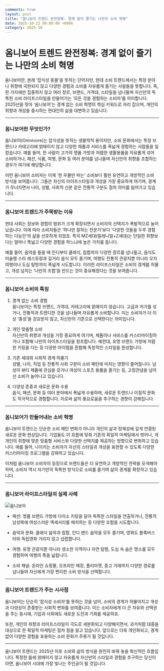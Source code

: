 ```yaml
---
comments: true
layout: post
title: "옴니보어 트렌드 완전정복: 경계 없이 즐기는 나만의 소비 혁명"
date: 2025-10-22 00:00:00 +0900
category: 2025-10
---
```


# 옴니보어 트렌드 완전정복: 경계 없이 즐기는 나만의 소비 혁명

옴니보어란, 본래 ‘잡식성 동물’을 뜻하는 단어지만, 현대 소비 트렌드에서는 특정 분야나 취향에 국한되지 않고 다양한 경험과 소비를 자유롭게 즐기는 사람들을 뜻합니다. 즉, 한 가지에만 집중하지 않고 여러 장르, 브랜드, 가격대, 스타일을 넘나들며 자신만의 독특한 소비 라이프스타일을 만들어가는 ‘모든 것을 경험하는 소비자’를 의미합니다. 2025년을 맞아 ‘옴니보어’는 경계 없는 소비 혁명의 핵심 키워드로 자리 잡으며, 개인의 취향과 개성을 중시하는 현대인의 삶을 대변하고 있습니다.

---

### 옴니보어란 무엇인가?

옴니보어(Omnivore)는 잡식성을 뜻하는 생물학적 용어지만, 소비 문화에서는 특정 브랜드나 카테고리에 얽매이지 않고 다양한 제품과 서비스를 폭넓게 경험하는 사람들을 일컫습니다. 예를 들어, 한 사람이 고가의 명품 가방과 저렴한 생활용품을 자유롭게 섞어 소비하거나, 패션, 식품, 여행, 문화 등 여러 분야를 넘나들며 자신만의 취향을 조합하는 경우가 여기에 해당합니다.

이런 옴니보어 소비자는 이제 ‘한 우물만 파는’ 소비보다 훨씬 유연하고 개방적인 소비 방식을 보여줍니다. 그들은 자신의 라이프스타일과 개성을 가장 중요하게 여기며, 경계가 무너지면서 나이, 성별, 사회적 신분 같은 전통적 구분도 점차 의미를 잃어가고 있습니다.

---

### 옴니보어 트렌드가 주목받는 이유

현대 사회는 정보와 경험의 범위가 크게 확장되면서 소비자의 선택지가 폭발적으로 늘어났습니다. 이에 따라 소비자들은 ‘하나만 잘하는 전문가’보다 ‘다양한 것들을 두루 경험하는 다능인’의 삶을 선호하게 되었죠. 특히 MZ세대(밀레니얼+Z세대)는 단일한 취향보다는 얼마나 폭넓고 다양한 경험을 하느냐에 높은 가치를 둡니다.

예를 들어, 음악을 들을 때 인디부터 클래식, 힙합까지 다양한 장르를 넘나들고, 음식도 미슐랭 스타 레스토랑과 길거리 음식 모두 즐기며, 여행도 전통적 관광지뿐 아니라 오지 여행이나 도심 탐방까지 폭넓게 시도합니다. 이러한 라이프스타일은 소비의 경계를 허물고, 개성 넘치는 ‘나만의 조합’을 만드는 것이 중요해졌다는 것을 보여줍니다.

---

### 옴니보어 소비의 특징

1. 경계 없는 소비 경험  
   옴니보어는 특정 브랜드, 가격대, 카테고리에 얽매이지 않습니다. 고급과 저가를 섞거나, 전통적과 트렌디한 것을 넘나들며 자유롭게 소비합니다. 이는 소비자가 더 이상 ‘충성’을 강요받지 않고, 자신만의 기준으로 선택한다는 의미입니다.

2. 개인 맞춤형 소비  
   자신만의 취향과 개성을 가장 중요하게 여기며, 제품이나 서비스를 커스터마이징하거나 조합해 나만의 라이프스타일을 창조합니다. 예컨대, 유명 브랜드 가방에 저렴한 키링을 다는 등 다양한 아이템을 혼합해 독창적인 스타일을 완성합니다.

3. 기존 세대와 사회적 경계 허물기  
   성별, 나이, 직업 등 전통적 사회 구분이 소비 패턴에 미치는 영향이 줄어듭니다. 남성이 뷰티 제품에 관심을 갖거나 여성이 스포츠 용품을 즐기는 등, 고정관념을 넘어선 소비가 늘어나고 있습니다.

4. 다양성 존중과 새로운 문화 수용  
   음식, 패션, 문화 등 여러 분야에서 폭넓게 수용하며, 새로운 트렌드나 이질적 문화도 적극적으로 경험합니다. 이로써 삶의 풍요로움을 추구하는 경향이 강해집니다.

---

### 옴니보어가 만들어내는 소비 혁명

옴니보어 트렌드는 단순한 소비 패턴 변화가 아니라 개인의 삶과 정체성에 깊게 연결된 새로운 문화 현상입니다. 기업들도 이 흐름에 맞춰 기존의 획일적 마케팅에서 벗어나, 개개인의 취향에 맞춘 맞춤형 서비스와 다양한 선택지를 제공하는 방향으로 변화하고 있습니다. 예를 들어, 나이키는 소비자가 자신의 스타일과 개성을 표현할 수 있도록 다양한 커스터마이징 프로그램을 강화하고 있습니다.

이처럼 옴니보어 소비자의 등장으로 브랜드들은 더 유연하고 개방적인 전략을 모색해야 하며, 소비자 역시 자기만의 독특한 방식으로 소비를 즐기며 삶의 경계를 확장하고 있습니다.

---

### 옴니보어 라이프스타일의 실제 사례

![옴니보어](https://images.unsplash.com/photo-1759998182805-ef601bc0869e?crop=entropy&cs=tinysrgb&fit=max&fm=jpg&ixid=M3w4MTk5NDN8MHwxfHJhbmRvbXx8fHx8fHx8fDE3NjExMzM3MTV8&ixlib=rb-4.1.0&q=80&w=400)

- 패션: 명품 브랜드 가방에 다이소 키링을 달아 독특한 스타일을 연출하거나, 전통적 남성복에 여성스러운 액세서리를 매치하는 등 다양한 조합을 시도합니다.

- 음악과 문화: 클래식 음악과 힙합, 인디 밴드 음악을 모두 즐기며, 영화도 블록버스터와 독립영화 가리지 않고 섭렵합니다.

- 여행: 유명 관광지뿐 아니라 생소한 지역이나 자연 탐험, 도심 속 숨은 명소를 모두 경험하며 여행의 폭을 넓힙니다.

- 소비 채널: 온라인 쇼핑몰, 오프라인 매장, 플리마켓, 중고 거래까지 다양한 경로를 넘나들며 자신에게 가장 편리한 소비 방식을 선택합니다.

---

### 옴니보어 트렌드가 주는 시사점

옴니보어는 단순히 ‘잡식성 소비자’를 뜻하는 것을 넘어, 소비의 경계가 허물어지고 개성과 다양성이 존중받는 사회적 변화를 보여줍니다. 이는 소비자에게 더 큰 자유와 선택권을 주는 동시에, 기업과 사회에도 새로운 도전과 기회를 제공하죠.

또한, 개인의 취향과 라이프스타일이 극도로 세분화되고 다양해지면서, 과거처럼 대중을 대상으로 한 획일적 마케팅은 점차 힘을 잃고 있습니다. 앞으로는 더욱 개인화되고, 경계 없이 다양한 경험을 포용하는 소비 문화가 주류가 될 것입니다.

---

옴니보어 트렌드는 2025년 이후 소비와 삶의 방식을 완전히 바꿔 놓을 혁신적인 흐름입니다. 특정한 틀에 얽매이지 않고 자유롭게 자신만의 스타일과 경험을 추구하는 당신이라면, 옴니보어 시대에 가장 빛나는 주인공이 될 것입니다.